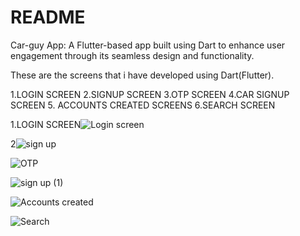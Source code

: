 # README
Car-guy App: A Flutter-based app built using Dart to enhance user engagement through its seamless design and functionality.

These are the screens that i have developed using Dart(Flutter).

1.LOGIN SCREEN
2.SIGNUP SCREEN
3.OTP SCREEN
4.CAR SIGNUP SCREEN
5. ACCOUNTS CREATED SCREENS
6.SEARCH SCREEN

1.LOGIN SCREEN![Login screen](https://github.com/user-attachments/assets/fbf1cf7b-9da8-4b90-affc-fb2bb4e38323)


2![sign up](https://github.com/user-attachments/assets/3ddbc5f4-6ee7-4dd8-b1ed-633faaecf359)


![OTP](https://github.com/user-attachments/assets/16ca96df-cbbb-4c55-9028-1b3c15941ff3)


![sign up (1)](https://github.com/user-attachments/assets/8ed1274c-c931-4f5c-a7bf-6ac1a35e3715)


![Accounts created](https://github.com/user-attachments/assets/98a6acfa-5eda-4e87-8e50-378f46186238)


![Search](https://github.com/user-attachments/assets/e3a52db0-f9bf-4621-acaf-6a7b2af6ef06)
